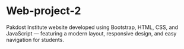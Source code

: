 # Web-project-2
Pakdost Institute website developed using Bootstrap, HTML, CSS, and JavaScript — featuring a modern layout, responsive design, and easy navigation for students.
